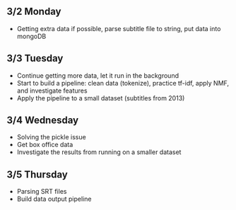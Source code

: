 ## 3/2 Monday
* Getting extra data if possible, parse subtitle file to string, put data into mongoDB

## 3/3 Tuesday
* Continue getting more data, let it run in the background
* Start to build a pipeline: clean data (tokenize), practice tf-idf, apply NMF, and investigate features
* Apply the pipeline to a small dataset (subtitles from 2013)


## 3/4 Wednesday
* Solving the pickle issue
* Get box office data
* Investigate the results from running on a smaller dataset


## 3/5 Thursday
* Parsing SRT files
* Build data output pipeline